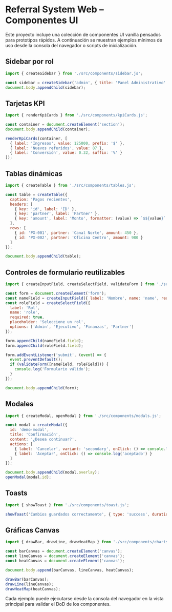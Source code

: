# Referral System Web – Componentes UI

Este proyecto incluye una colección de componentes UI vanilla pensados para prototipos rápidos. A continuación se muestran ejemplos mínimos de uso desde la consola del navegador o scripts de inicialización.

## Sidebar por rol
```js
import { createSidebar } from './src/components/sidebar.js';

const sidebar = createSidebar('admin', { title: 'Panel Administrativo' });
document.body.appendChild(sidebar);
```

## Tarjetas KPI
```js
import { renderKpiCards } from './src/components/kpiCards.js';

const container = document.createElement('section');
document.body.appendChild(container);

renderKpiCards(container, [
  { label: 'Ingresos', value: 125000, prefix: '$' },
  { label: 'Nuevos referidos', value: 87 },
  { label: 'Conversión', value: 0.32, suffix: '%' }
]);
```

## Tablas dinámicas
```js
import { createTable } from './src/components/tables.js';

const table = createTable({
  caption: 'Pagos recientes',
  headers: [
    { key: 'id', label: 'ID' },
    { key: 'partner', label: 'Partner' },
    { key: 'amount', label: 'Monto', formatter: (value) => `$${value}` }
  ],
  rows: [
    { id: 'PX-001', partner: 'Canal Norte', amount: 450 },
    { id: 'PX-002', partner: 'Oficina Centro', amount: 980 }
  ]
});

document.body.appendChild(table);
```

## Controles de formulario reutilizables
```js
import { createInputField, createSelectField, validateForm } from './src/components/forms.js';

const form = document.createElement('form');
const nameField = createInputField({ label: 'Nombre', name: 'name', required: true, minLength: 3 });
const roleField = createSelectField({
  label: 'Rol',
  name: 'role',
  required: true,
  placeholder: 'Seleccione un rol',
  options: ['Admin', 'Ejecutivo', 'Finanzas', 'Partner']
});

form.appendChild(nameField.field);
form.appendChild(roleField.field);

form.addEventListener('submit', (event) => {
  event.preventDefault();
  if (validateForm([nameField, roleField])) {
    console.log('Formulario válido');
  }
});

document.body.appendChild(form);
```

## Modales
```js
import { createModal, openModal } from './src/components/modals.js';

const modal = createModal({
  id: 'demo-modal',
  title: 'Confirmación',
  content: '¿Desea continuar?',
  actions: [
    { label: 'Cancelar', variant: 'secondary', onClick: () => console.log('cancelado') },
    { label: 'Aceptar', onClick: () => console.log('aceptado') }
  ]
});

document.body.appendChild(modal.overlay);
openModal(modal.id);
```

## Toasts
```js
import { showToast } from './src/components/toast.js';

showToast('Cambios guardados correctamente', { type: 'success', duration: 2500 });
```

## Gráficas Canvas
```js
import { drawBar, drawLine, drawHeatMap } from './src/components/charts.js';

const barCanvas = document.createElement('canvas');
const lineCanvas = document.createElement('canvas');
const heatCanvas = document.createElement('canvas');

document.body.append(barCanvas, lineCanvas, heatCanvas);

drawBar(barCanvas);
drawLine(lineCanvas);
drawHeatMap(heatCanvas);
```

Cada ejemplo puede ejecutarse desde la consola del navegador en la vista principal para validar el DoD de los componentes.
